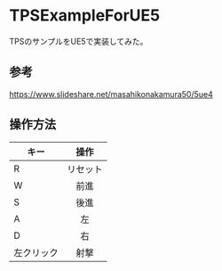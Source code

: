 # TPSExampleForUE5
TPSのサンプルをUE5で実装してみた。

## 参考
https://www.slideshare.net/masahikonakamura50/5ue4

## 操作方法
| キー| 操作 |
| -------- |:-------:| 
| R | リセット |
| W | 前進|
| S | 後進|
| A| 左 |
| D | 右 |
| 左クリック | 射撃 |
